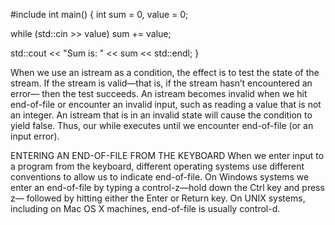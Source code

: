 #include <iostream>
int main()
{
  int sum = 0, value = 0;

  while (std::cin >> value)
    sum += value;

  std::cout << "Sum is: " << sum << std::endl;
}

When we use an istream as a condition, the effect is to test the state of the
stream. If the stream is valid—that is, if the stream hasn’t encountered an error—
then the test succeeds. An istream becomes invalid when we hit end-of-file or
encounter an invalid input, such as reading a value that is not an integer. An
istream that is in an invalid state will cause the condition to yield false.
Thus, our while executes until we encounter end-of-file (or an input error).

ENTERING AN END-OF-FILE FROM THE KEYBOARD
When we enter input to a program from the keyboard, different operating systems
use different conventions to allow us to indicate end-of-file. On Windows systems
we enter an end-of-file by typing a control-z—hold down the Ctrl key and press z—
followed by hitting either the Enter or Return key. On UNIX systems, including on
Mac OS X machines, end-of-file is usually control-d.

